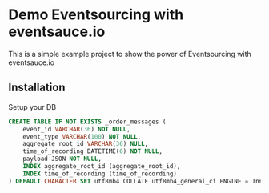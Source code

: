 # Demo Eventsourcing with eventsauce.io

This is a simple example project to show the power of Eventsourcing with eventsauce.io

## Installation

Setup your DB

```sql
CREATE TABLE IF NOT EXISTS _order_messages (
    event_id VARCHAR(36) NOT NULL,
    event_type VARCHAR(100) NOT NULL,
    aggregate_root_id VARCHAR(36) NULL,
    time_of_recording DATETIME(6) NOT NULL,
    payload JSON NOT NULL,
    INDEX aggregate_root_id (aggregate_root_id),
    INDEX time_of_recording (time_of_recording)
) DEFAULT CHARACTER SET utf8mb4 COLLATE utf8mb4_general_ci ENGINE = InnoDB
```